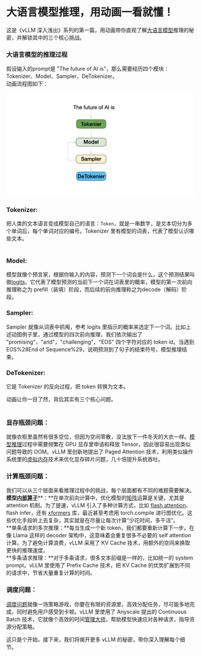 # 大语言模型推理，用动画一看就懂！
这是《vLLM 深入浅出》系列的第一篇，用动画带你直观了解[大语言模型](https://zhida.zhihu.com/search?content_id=252765583&content_type=Article&match_order=1&q=%E5%A4%A7%E8%AF%AD%E8%A8%80%E6%A8%A1%E5%9E%8B&zhida_source=entity)推理的秘密，并解锁其中的三个核心挑战。

### **大语言模型的推理过程**

假设输入的prompt是 "The future of AI is"，那么需要经历四个模块：Tokenizer、Model、Sampler、DeTokenizer。  
动画流程图如下：

![动图封面](大语言模型推理，用动画一看就懂！_image.jpg)

### **Tokenizer:**

把人类的文本语言变成模型自己的语言：`Token`，就是一串数字，是文本切分为多个单词后，每个单词对应的编号。Tokenizer 里有模型的词表，代表了模型认识哪些文本。  
 

### **Model:**

模型就像个预言家，根据你输入的内容，预测下一个词会是什么，这个预测结果叫做[logits](https://zhida.zhihu.com/search?content_id=252765583&content_type=Article&match_order=1&q=logits&zhida_source=entity)。它代表了模型预测的当前下一个词在词表里的概率，模型的第一次前向推理称之为 prefill（装填）阶段，而后续的前向推理称之为decode（解码）阶段。

### **Sampler:**

Sampler 就像从词表中抓阄，参考 logits 里指示的概率来选定下一个词。比如上述动图例子里，通过模型的四次前向推理，我们依次输出了 "promising"，"and"，"challenging"，"EOS" 四个字符对应的 token id。当遇到 EOS%28End of Sequence%29，说明预测到了句子的结束符号，模型推理结束。

### **DeTokenizer:**

它是 Tokenizer 的反向过程，把 token 转换为文本。

动画让你一目了然，背后其实有三个核心问题。  
 

### **显存瓶颈问题：**

就像衣柜里虽然有很多空位，但因为空间零散，没法放下一件冬天的大衣一样。[模型推理](https://zhida.zhihu.com/search?content_id=252765583&content_type=Article&match_order=3&q=%E6%A8%A1%E5%9E%8B%E6%8E%A8%E7%90%86&zhida_source=entity)过程中需要频繁在 GPU 显存里申请和释放 Tensor，因此很容易出现类似问题导致的 OOM。vLLM 里创新地提出了 Paged Attention 技术，利用类似操作系统里的[虚拟内存](https://zhida.zhihu.com/search?content_id=252765583&content_type=Article&match_order=1&q=%E8%99%9A%E6%8B%9F%E5%86%85%E5%AD%98&zhida_source=entity)技术来优化显存碎片问题，几十倍提升系统吞吐。

### **计算瓶颈问题：**

我们可以从三个层面来看推理过程中的挑战，每个层面都有不同的难题需要解决。  
**模型**[**内部算子**](https://zhida.zhihu.com/search?content_id=252765583&content_type=Article&match_order=1&q=%E5%86%85%E9%83%A8%E7%AE%97%E5%AD%90&zhida_source=entity)**：**在单次前向计算中，优化模型的[矩阵](https://zhida.zhihu.com/search?content_id=252765583&content_type=Article&match_order=1&q=%E7%9F%A9%E9%98%B5&zhida_source=entity)运算是关键，尤其是 attention 机制。为了提速，vLLM 引入了多种计算方式，比如 [flash attention](https://zhida.zhihu.com/search?content_id=252765583&content_type=Article&match_order=1&q=flash+attention&zhida_source=entity)、flash infer，还有 [xformers](https://zhida.zhihu.com/search?content_id=252765583&content_type=Article&match_order=1&q=xformers&zhida_source=entity) 库，最近甚至考虑用 torch.compile 进行图优化。这些优化手段听上去复杂，其实就是在尽量让每次计算“少花时间，多干活”。  
**单条请求的多次推理：**每当生成一个新 token，我们都要重新计算下一步。在像 Llama 这样的 decoder 架构中，这意味着会重复很多不必要的 self attention 计算。为了避免计算浪费，vLLM 采用了 KV Cache 技术，用额外的空间来换取更快的推理速度。  
**多条请求推理：**对于多条请求，很多文本前缀是一样的，比如统一的 system prompt。vLLM 里使用了 Prefix Cache 技术，把 KV Cache 的优势扩展到不同的请求中，节省大量重复计算的时间。

### **调度问题：**

[调度问题](https://zhida.zhihu.com/search?content_id=252765583&content_type=Article&match_order=2&q=%E8%B0%83%E5%BA%A6%E9%97%AE%E9%A2%98&zhida_source=entity)就像一场策略游戏，你要在有限的资源里，高效分配任务，尽可能多地完成，同时避免用户感受到卡顿。vLLM 里使用了 Anyscale 提出的 Continuous Batch 技术，它就像个高效的时间[管理大师](https://zhida.zhihu.com/search?content_id=252765583&content_type=Article&match_order=1&q=%E7%AE%A1%E7%90%86%E5%A4%A7%E5%B8%88&zhida_source=entity)，帮助模型快速应对各种请求，指导资源分配策略。

这只是个开始，接下来，我们将揭开更多 vLLM 的秘密，带你深入理解每个细节。